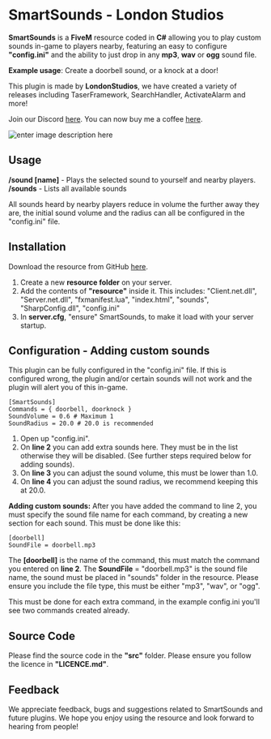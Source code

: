 # SmartSounds - London Studios
**SmartSounds** is a **FiveM** resource coded in **C#** allowing you to play custom sounds in-game to players nearby, featuring an easy to configure **"config.ini"** and the ability to just drop in any **mp3**, **wav** or **ogg** sound file.

**Example usage**: Create a doorbell sound, or a knock at a door!

This plugin is made by **LondonStudios**, we have created a variety of releases including TaserFramework, SearchHandler, ActivateAlarm and more!

Join our Discord [here](https://discord.gg/AtPt9ND).
You can now buy me a coffee [here](https://www.buymeacoffee.com/londonstudios).

![enter image description here](https://i.imgur.com/jdbOPKS.png)

## Usage
**/sound [name]** - Plays the selected sound to yourself and nearby players.
**/sounds** - Lists all available sounds

All sounds heard by nearby players reduce in volume the further away they are, the initial sound volume and the radius can all be configured in the "config.ini" file.
## Installation
Download the resource from GitHub [here](https://github.com/LondonStudios/SmartSounds).
 1.  Create a new **resource folder** on your server.
 2.  Add the contents of **"resource"** inside it. This includes:
"Client.net.dll", "Server.net.dll", "fxmanifest.lua", "index.html", "sounds", "SharpConfig.dll", "config.ini"
3. In **server.cfg**, "ensure" SmartSounds, to make it load with your server startup.

## Configuration - Adding custom sounds
This plugin can be fully configured in the "config.ini" file. If this is configured wrong, the plugin and/or certain sounds will not work and the plugin will alert you of this in-game.

    [SmartSounds]
    Commands = { doorbell, doorknock }
    SoundVolume = 0.6 # Maximum 1
    SoundRadius = 20.0 # 20.0 is recommended

1. Open up "config.ini".
2. On **line 2** you can add extra sounds here. They must be in the list otherwise they will be disabled. (See further steps required below for adding sounds).
3. On **line 3** you can adjust the sound volume, this must be lower than 1.0.
4. On **line 4** you can adjust the sound radius, we recommend keeping this at 20.0.

**Adding custom sounds:**
After you have added the command to line 2, you must specify the sound file name for each command, by creating a new section for each sound. This must be done like this:

    [doorbell]
    SoundFile = doorbell.mp3

The **[doorbell]** is the name of the command, this must match the command you entered on **line 2**.
The **SoundFile** = "doorbell.mp3" is the sound file name, the sound must be placed in "sounds" folder in the resource.
Please ensure you include the file type, this must be either "mp3", "wav", or "ogg".

This must be done for each extra command, in the example config.ini you'll see two commands created already.

## Source Code
Please find the source code in the **"src"** folder. Please ensure you follow the licence in **"LICENCE.md"**.

## Feedback
We appreciate feedback, bugs and suggestions related to SmartSounds and future plugins. We hope you enjoy using the resource and look forward to hearing from people!